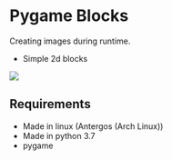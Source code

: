 Pygame Blocks
=============
Creating images during runtime.
* Simple 2d blocks

![](https://github.com/Windspar/Pygame-Blocks/BlockShape1.png)

## Requirements ##
* Made in linux (Antergos (Arch Linux))
* Made in python 3.7
* pygame
